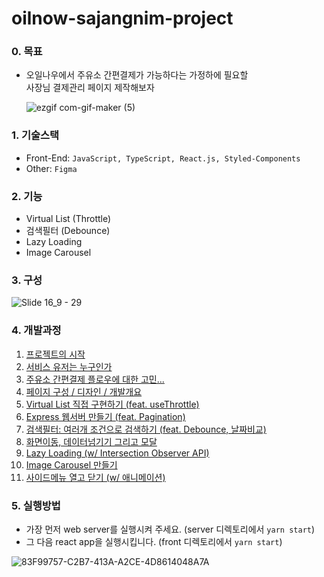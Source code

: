 # oilnow-sajangnim-project

### 0. 목표
   - 오일나우에서 주유소 간편결제가 가능하다는 가정하에 필요할 <br/>
     사장님 결제관리 페이지 제작해보자
     
     ![ezgif com-gif-maker (5)](https://user-images.githubusercontent.com/85290084/147054295-c666867b-ad0a-47ca-a459-e01f271c42ec.gif)
	
### 1. 기술스택
   - Front-End: `JavaScript, TypeScript, React.js, Styled-Components`
   - Other: `Figma`

### 2. 기능
   - Virtual List (Throttle)
   - 검색필터 (Debounce)
   - Lazy Loading
   - Image Carousel

### 3. 구성
![Slide 16_9 - 29](https://user-images.githubusercontent.com/85290084/147069151-35b74fe8-d432-424f-bb73-46af8337715c.png)

### 4. 개발과정
   1. [프로젝트의 시작](https://velog.io/@parfaite73/1.-%ED%86%A0%EC%9D%B4-%ED%94%84%EB%A1%9C%EC%A0%9D%ED%8A%B8%EB%A5%BC-%ED%95%B4%EB%B3%B4%EC%9E%90)
   2. [서비스 유저는 누구인가](https://velog.io/@parfaite73/2.-%ED%83%80%EA%B9%83-%EB%B6%84%EC%84%9D-%EC%A3%BC%EC%9C%A0%EC%86%8C-%EA%B0%84%ED%8E%B8%EA%B2%B0%EC%A0%9C%EC%97%90-%EB%8C%80%ED%95%9C-%EA%B3%A0%EB%AF%BC)
   3. [주유소 간편결제 플로우에 대한 고민...](https://velog.io/@parfaite73/Project1-3-%EC%A3%BC%EC%9C%A0%EC%86%8C-%EA%B0%84%ED%8E%B8%EA%B2%B0%EC%A0%9C-%ED%94%8C%EB%A1%9C%EC%9A%B0%EC%97%90-%EB%8C%80%ED%95%9C-%EA%B3%A0%EB%AF%BC)
   4. [페이지 구성 / 디자인 / 개발개요](https://velog.io/@parfaite73/Project1-4-%ED%8E%98%EC%9D%B4%EC%A7%80-%EA%B5%AC%EC%84%B1-%EB%B0%8F-%EB%94%94%EC%9E%90%EC%9D%B8)
   5. [Virtual List 직접 구현하기 (feat. useThrottle)](https://velog.io/@parfaite73/Project1-5-Virtual-ListThrottle-feat.Express-%EC%84%9C%EB%B2%84)
   6. [Express 웹서버 만들기 (feat. Pagination)](https://velog.io/@parfaite73/Project1-6-Express-%EC%84%9C%EB%B2%84-%EB%A7%8C%EB%93%A4%EA%B8%B0)
   7. [검색필터: 여러개 조건으로 검색하기 (feat. Debounce, 날짜비교)](https://velog.io/@parfaite73/Project1-7-%EA%B2%80%EC%83%89%ED%95%84%ED%84%B0-%EC%97%AC%EB%9F%AC%EA%B0%9C-%EC%A1%B0%EA%B1%B4%EC%9C%BC%EB%A1%9C-%EA%B2%80%EC%83%89%ED%95%98%EA%B8%B0-feat.-react-datepicker-Debounce)
   8. [화면이동, 데이터넘기기 그리고 모달](https://velog.io/@parfaite73/Project1-8-%ED%99%94%EB%A9%B4%EC%9D%B4%EB%8F%99-%EB%8D%B0%EC%9D%B4%ED%84%B0%EB%84%98%EA%B8%B0%EA%B8%B0-%EA%B7%B8%EB%A6%AC%EA%B3%A0-%EB%AA%A8%EB%8B%AC)
   9. [Lazy Loading (w/ Intersection Observer API)](https://velog.io/@parfaite73/Project1-9-%EB%A0%88%EC%9D%B4%EC%A7%80%EB%A1%9C%EB%94%A9)
   10. [Image Carousel 만들기](https://velog.io/@parfaite73/Project1-10-Image-Carousel-%EB%A7%8C%EB%93%A4%EA%B8%B0)
   11. [사이드메뉴 열고 닫기 (w/ 애니메이션)](https://velog.io/@parfaite73/Project1-11-%EC%82%AC%EC%9D%B4%EB%93%9C%EB%A9%94%EB%89%B4-%EC%97%B4%EA%B3%A0-%EB%8B%AB%EA%B8%B0-w-%EC%95%A0%EB%8B%88%EB%A9%94%EC%9D%B4%EC%85%98)

### 5. 실행방법
   - 가장 먼저 web server를 실행시켜 주세요. (server 디렉토리에서 `yarn start`)
   - 그 다음 react app을 실행시킵니다. (front 디렉토리에서 `yarn start`)
   
![83F99757-C2B7-413A-A2CE-4D8614048A7A](https://user-images.githubusercontent.com/85290084/147055132-a9d0589c-d07b-4c05-8c18-7248a3c00b3e.jpg)
